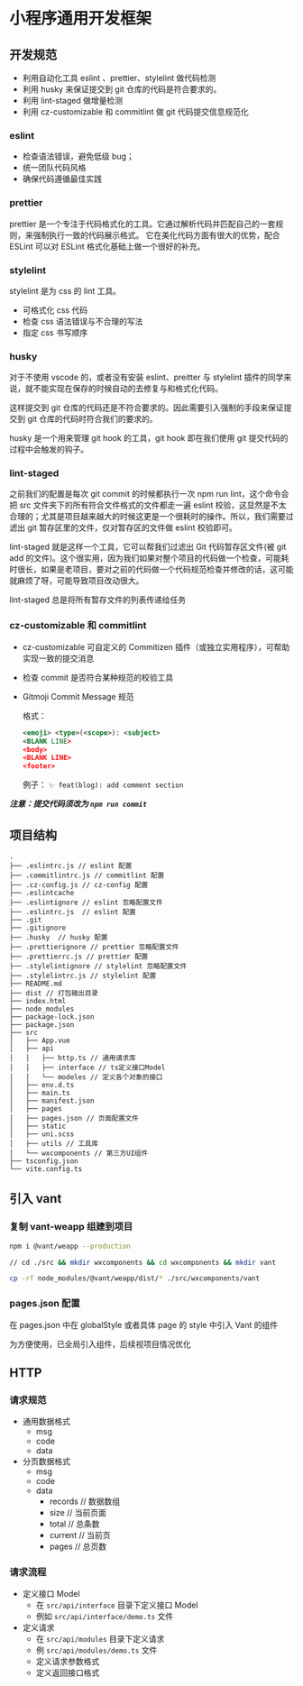 # 小程序通用开发框架

## 开发规范

- 利用自动化工具 eslint 、prettier、stylelint 做代码检测
- 利用 husky 来保证提交到 git 仓库的代码是符合要求的。
- 利用 lint-staged 做增量检测
- 利用 cz-customizable 和 commitlint 做 git 代码提交信息规范化

### eslint

- 检查语法错误，避免低级 bug；
- 统一团队代码风格
- 确保代码遵循最佳实践

### prettier

prettier 是一个专注于代码格式化的工具。它通过解析代码并匹配自己的一套规则，来强制执行一致的代码展示格式。
它在美化代码方面有很大的优势，配合 ESLint 可以对 ESLint 格式化基础上做一个很好的补充。

### stylelint

stylelint 是为 css 的 lint 工具。

- 可格式化 css 代码
- 检查 css 语法错误与不合理的写法
- 指定 css 书写顺序

### husky

对于不使用 vscode 的，或者没有安装 eslint、preitter 与 stylelint 插件的同学来说，就不能实现在保存的时候自动的去修复与和格式化代码。

这样提交到 git 仓库的代码还是不符合要求的。因此需要引入强制的手段来保证提交到 git 仓库的代码时符合我们的要求的。

husky 是一个用来管理 git hook 的工具，git hook 即在我们使用 git 提交代码的过程中会触发的钩子。

### lint-staged

之前我们的配置是每次 git commit 的时候都执行一次 npm run lint，这个命令会把 src 文件夹下的所有符合文件格式的文件都走一遍 eslint 校验，这显然是不太合理的；尤其是项目越来越大的时候这更是一个很耗时的操作。所以，我们需要过滤出 git 暂存区里的文件，仅对暂存区的文件做 eslint 校验即可。

lint-staged 就是这样一个工具，它可以帮我们过滤出 Git 代码暂存区文件(被 git add 的文件)。这个很实用，因为我们如果对整个项目的代码做一个检查，可能耗时很长，如果是老项目，要对之前的代码做一个代码规范检查并修改的话，这可能就麻烦了呀，可能导致项目改动很大。

lint-staged 总是将所有暂存文件的列表传递给任务

### cz-customizable 和 commitlint

- cz-customizable 可自定义的 Commitizen 插件（或独立实用程序），可帮助实现一致的提交消息
- 检查 commit 是否符合某种规范的校验工具
- Gitmoji Commit Message 规范

  格式：

  ```xml
  <emoji> <type>(<scope>): <subject>
  <BLANK LINE>
  <body>
  <BLANK LINE>
  <footer>
  ```

  例子： `✨ feat(blog): add comment section`

**_注意：提交代码须改为 `npm run commit`_**

## 项目结构

```tree
.
├── .eslintrc.js // eslint 配置
├── .commitlintrc.js // commitlint 配置
├── .cz-config.js // cz-config 配置
├── .eslintcache
├── .eslintignore // eslint 忽略配置文件
├── .eslintrc.js  // eslint 配置
├── .git
├── .gitignore
├── .husky  // husky 配置
├── .prettierignore // prettier 忽略配置文件
├── .prettierrc.js // prettier 配置
├── .stylelintignore // stylelint 忽略配置文件
├── .stylelintrc.js // stylelint 配置
├── README.md
├── dist // 打包输出目录
├── index.html
├── node_modules
├── package-lock.json
├── package.json
├── src
│   ├── App.vue
│   ├── api
│   │   ├── http.ts // 通用请求库
│   │   ├── interface // ts定义接口Model
│   │   └── modeles // 定义各个对象的接口
│   ├── env.d.ts
│   ├── main.ts
│   ├── manifest.json
│   ├── pages
│   ├── pages.json // 页面配置文件
│   ├── static
│   ├── uni.scss
│   ├── utils // 工具库
│   └── wxcomponents // 第三方UI组件
├── tsconfig.json
└── vite.config.ts

```

## 引入 vant

### 复制 vant-weapp 组建到项目

```bash
npm i @vant/weapp --production

// cd ./src && mkdir wxcomponents && cd wxcomponents && mkdir vant

cp -rf node_modules/@vant/weapp/dist/* ./src/wxcomponents/vant
```

### pages.json 配置

在 pages.json 中在 globalStyle 或者具体 page 的 style 中引入 Vant 的组件

为方便使用，已全局引入组件，后续视项目情况优化

## HTTP

### 请求规范

- 通用数据格式
  - msg
  - code
  - data
- 分页数据格式
  - msg
  - code
  - data
    - records // 数据数组
    - size // 当前页面
    - total // 总条数
    - current // 当前页
    - pages // 总页数

### 请求流程

- 定义接口 Model
  - 在 `src/api/interface` 目录下定义接口 Model
  - 例如 `src/api/interface/demo.ts` 文件
- 定义请求
  - 在 `src/api/modules` 目录下定义请求
  - 例 `src/api/modules/demo.ts` 文件
  - 定义请求参数格式
  - 定义返回接口格式
